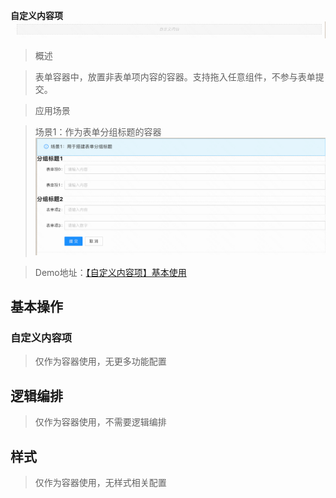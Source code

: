 **自定义内容项**
![Alt text](img/image.png)

> 概述

> 表单容器中，放置非表单项内容的容器。支持拖入任意组件，不参与表单提交。

> 应用场景

> 场景1：作为表单分组标题的容器![Alt text](img/image-1.png)

> Demo地址：[【自定义内容项】基本使用](https://my.mybricks.world/mybricks-pc-page/index.html?id=470716390289477)

## 基本操作

### 自定义内容项

> 仅作为容器使用，无更多功能配置

## 逻辑编排

> 仅作为容器使用，不需要逻辑编排

## 样式

> 仅作为容器使用，无样式相关配置